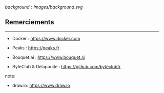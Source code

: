 $background:images/background.svg$
## Remerciements
---

* Docker : https://www.docker.com

* Peaks : https://peaks.fr

* Bouquet.ai : https://www.bouquet.ai

* ByteClub & Delapouite : https://github.com/byteclubfr


note:
* draw.io: https://www.draw.io
